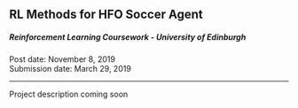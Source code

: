 ## RL Methods for HFO Soccer Agent

##### Reinforcement Learning Coursework - University of Edinburgh

Post date: November 8, 2019
<br>
Submission date: March 29, 2019

---

Project description coming soon

